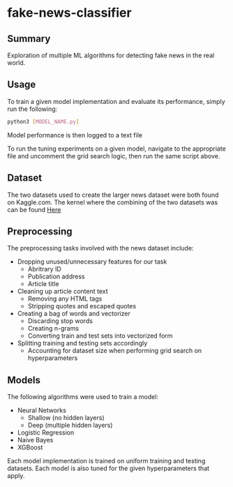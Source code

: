 # fake-news-classifier

## Summary
Exploration of multiple ML algorithms for detecting fake news in the real world.

## Usage
To train a given model implementation and evaluate its performance, simply run the following:
``` bash
python3 [MODEL_NAME.py]
```

Model performance is then logged to a text file

To run the tuning experiments on a given model, navigate to the appropriate file and uncomment the grid search logic, then run the same script above.

## Dataset
The two datasets used to create the larger news dataset were both found on Kaggle.com. The kernel where the combining of the two datasets was can be found [Here](https://www.kaggle.com/anthonyc1/fake-news-classifier-final-project "Here")

## Preprocessing
The preprocessing tasks involved with the news dataset include:

* Dropping unused/unnecessary features for our task
	* Abritrary ID
	* Publication address
	* Article title
* Cleaning up article content text
	* Removing any HTML tags
	* Stripping quotes and escaped quotes
* Creating a bag of words and vectorizer
	* Discarding stop words
	* Creating n-grams
	* Converting train and test sets into vectorized form
* Splitting training and testing sets accordingly
	* Accounting for dataset size when performing grid search on hyperparameters

## Models
The following algorithms were used to train a model: 

* Neural Networks
	* Shallow (no hidden layers)
	* Deep (multiple hidden layers)
* Logistic Regression
* Naive Bayes
* XGBoost

Each model implementation is trained on uniform training and testing datasets. Each model is also tuned for the given hyperparameters that apply.

